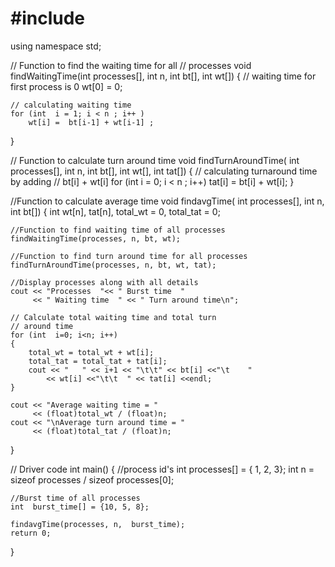 # #include<iostream>
using namespace std;
 
// Function to find the waiting time for all
// processes
void findWaitingTime(int processes[], int n,
                          int bt[], int wt[])
{
    // waiting time for first process is 0
    wt[0] = 0;
 
    // calculating waiting time
    for (int  i = 1; i < n ; i++ )
        wt[i] =  bt[i-1] + wt[i-1] ;
}
 
// Function to calculate turn around time
void findTurnAroundTime( int processes[], int n,
                  int bt[], int wt[], int tat[])
{
    // calculating turnaround time by adding
    // bt[i] + wt[i]
    for (int  i = 0; i < n ; i++)
        tat[i] = bt[i] + wt[i];
}
 
//Function to calculate average time
void findavgTime( int processes[], int n, int bt[])
{
    int wt[n], tat[n], total_wt = 0, total_tat = 0;
 
    //Function to find waiting time of all processes
    findWaitingTime(processes, n, bt, wt);
 
    //Function to find turn around time for all processes
    findTurnAroundTime(processes, n, bt, wt, tat);
 
    //Display processes along with all details
    cout << "Processes  "<< " Burst time  "
         << " Waiting time  " << " Turn around time\n";
 
    // Calculate total waiting time and total turn
    // around time
    for (int  i=0; i<n; i++)
    {
        total_wt = total_wt + wt[i];
        total_tat = total_tat + tat[i];
        cout << "   " << i+1 << "\t\t" << bt[i] <<"\t    "
            << wt[i] <<"\t\t  " << tat[i] <<endl;
    }
 
    cout << "Average waiting time = "
         << (float)total_wt / (float)n;
    cout << "\nAverage turn around time = "
         << (float)total_tat / (float)n;
}
 
// Driver code
int main()
{
    //process id's
    int processes[] = { 1, 2, 3};
    int n = sizeof processes / sizeof processes[0];
 
    //Burst time of all processes
    int  burst_time[] = {10, 5, 8};
 
    findavgTime(processes, n,  burst_time);
    return 0;
}
